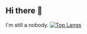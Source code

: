 ## Hi there 👋
I'm still a nobody.
[![Top Langs](https://github-readme-stats.vercel.app/api/top-langs/?username=ChiefAbrar&theme=radical)](https://github.com/ChiefAbrar)

<!--
**ChiefAbrar/ChiefAbrar** is a ✨ _special_ ✨ repository because its `README.md` (this file) appears on your GitHub profile.

Here are some ideas to get you started:

- 🔭 I’m currently working on ...
- 🌱 I’m currently learning ...
- 👯 I’m looking to collaborate on ...
- 🤔 I’m looking for help with ...
- 💬 Ask me about ...
- 📫 How to reach me: ...
- 😄 Pronouns: ...
- ⚡ Fun fact: ...
-->
